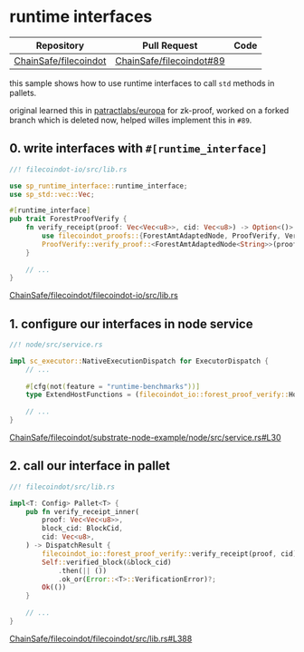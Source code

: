 # runtime interfaces

| Repository                           | Pull Request                    | Code |
|--------------------------------------|---------------------------------|------|
| [ChainSafe/filecoindot][filecoindot] | [ChainSafe/filecoindot#89][#89] |      |

this sample shows how to use runtime interfaces to call `std` methods in pallets.

original learned this in [patractlabs/europa][europa] for zk-proof, worked on a forked branch
which is deleted now, helped willes implement this in `#89`.


## 0. write interfaces with `#[runtime_interface]`

```rust
//! filecoindot-io/src/lib.rs

use sp_runtime_interface::runtime_interface;
use sp_std::vec::Vec;

#[runtime_interface]
pub trait ForestProofVerify {
    fn verify_receipt(proof: Vec<Vec<u8>>, cid: Vec<u8>) -> Option<()> {
        use filecoindot_proofs::{ForestAmtAdaptedNode, ProofVerify, Verify};
        ProofVerify::verify_proof::<ForestAmtAdaptedNode<String>>(proof, cid).ok()
    }
    
    // ...
}
```

[ChainSafe/filecoindot/filecoindot-io/src/lib.rs][interface]


## 1. configure our interfaces in node service

```rust
//! node/src/service.rs

impl sc_executor::NativeExecutionDispatch for ExecutorDispatch {
    // ...
    
    #[cfg(not(feature = "runtime-benchmarks"))]
    type ExtendHostFunctions = (filecoindot_io::forest_proof_verify::HostFunctions);
    
    // ...
}
```

[ChainSafe/filecoindot/substrate-node-example/node/src/service.rs#L30][service]


## 2. call our interface in pallet

```rust
//! filecoindot/src/lib.rs

impl<T: Config> Pallet<T> {
    pub fn verify_receipt_inner(
        proof: Vec<Vec<u8>>,
        block_cid: BlockCid,
        cid: Vec<u8>,
    ) -> DispatchResult {
        filecoindot_io::forest_proof_verify::verify_receipt(proof, cid).ok_or(Error::<T>::VerificationError)?;
        Self::verified_block(&block_cid)
            .then(|| ())
            .ok_or(Error::<T>::VerificationError)?;
        Ok(())
    }
    
    // ...
}
```

[ChainSafe/filecoindot/filecoindot/src/lib.rs#L388][pallet]



[europa]: https://github.com/patractlabs/europa
[filecoindot]: https://github.com/ChainSafe/filecoindot
[#89]: https://github.com/ChainSafe/filecoindot/pull/89
[interface]: https://github.com/ChainSafe/filecoindot/blob/main/filecoindot-io/src/lib.rs
[service]: https://github.com/ChainSafe/filecoindot/blob/9c0cdcf271047da0b222a7e487a39bf25d08907c/substrate-node-example/node/src/service.rs#L30
[pallet]: https://github.com/ChainSafe/filecoindot/blob/9c0cdcf271047da0b222a7e487a39bf25d08907c/filecoindot/src/lib.rs#L388

